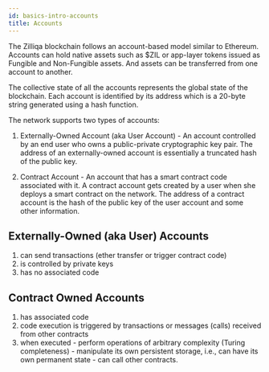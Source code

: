 ```yaml
---
id: basics-intro-accounts
title: Accounts
---
```


The Zilliqa blockchain follows an account-based model similar to Ethereum.
Accounts can hold native assets such as $ZIL or app-layer tokens issued as
Fungible and Non-Fungible assets. And assets can be transferred from one
account to another.

The collective state of all the accounts represents the global state of the
blockchain. Each account is identified by its address which is a 20-byte
string generated using a hash function.

The network supports two types of accounts:

1. Externally-Owned Account (aka User Account) - An account controlled by an
   end user who owns a public-private cryptographic key pair. The address of an
externally-owned account is essentially a truncated hash of the public key.

2. Contract Account - An account that has a smart contract code associated with
   it. A contract account gets created by a user when she deploys a smart
   contract on the network. The address of a contract account is the hash of
   the public key of the user account and some other information.  


## Externally-Owned (aka User) Accounts

1. can send transactions (ether transfer or trigger contract code)
2. is controlled by private keys
3. has no associated code

## Contract Owned Accounts

1. has associated code
2. code execution is triggered by transactions or messages (calls) received from other contracts
3. when executed - perform operations of arbitrary complexity (Turing completeness) - manipulate its own persistent storage, i.e., can have its own permanent state - can call other contracts.
